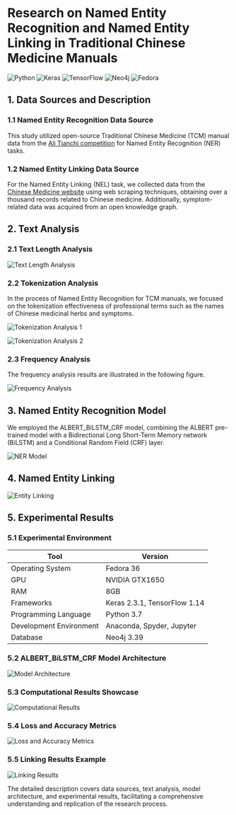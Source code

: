 #  Research on Named Entity Recognition and Named Entity Linking in Traditional Chinese Medicine Manuals

![Python](https://img.shields.io/badge/language-Python%203.7-blue.svg)
![Keras](https://img.shields.io/badge/framework-Keras%202.3.1-green.svg)
![TensorFlow](https://img.shields.io/badge/framework-TensorFlow%201.14-blue.svg)
![Neo4j](https://img.shields.io/badge/database-Neo4j%203.39-green.svg)
![Fedora](https://img.shields.io/badge/OS-Fedora%2036-blue.svg)


## 1. Data Sources and Description

### 1.1 Named Entity Recognition Data Source

This study utilized open-source Traditional Chinese Medicine (TCM) manual data from the [Ali Tianchi competition](https://tianchi.aliyun.com/competition/entrance/531824/introduction) for Named Entity Recognition (NER) tasks.

### 1.2 Named Entity Linking Data Source

For the Named Entity Linking (NEL) task, we collected data from the [Chinese Medicine website](https://tianchi.aliyun.com/competition/entrance/531824/introduction) using web scraping techniques, obtaining over a thousand records related to Chinese medicine. Additionally, symptom-related data was acquired from an open knowledge graph.

## 2. Text Analysis

### 2.1 Text Length Analysis

![Text Length Analysis](https://img2.imgtp.com/2024/02/04/jTpMm1Nr.png)

### 2.2 Tokenization Analysis

In the process of Named Entity Recognition for TCM manuals, we focused on the tokenization effectiveness of professional terms such as the names of Chinese medicinal herbs and symptoms.

![Tokenization Analysis 1](https://img2.imgtp.com/2024/02/04/U59rrgGj.png)

![Tokenization Analysis 2](https://img2.imgtp.com/2024/02/04/5sew9oNm.png)

### 2.3 Frequency Analysis

The frequency analysis results are illustrated in the following figure.

![Frequency Analysis](https://img2.imgtp.com/2024/02/04/ymy5gOsi.png)

## 3. Named Entity Recognition Model

We employed the ALBERT_BiLSTM_CRF model, combining the ALBERT pre-trained model with a Bidirectional Long Short-Term Memory network (BiLSTM) and a Conditional Random Field (CRF) layer.

![NER Model](https://img2.imgtp.com/2024/02/04/UPtXLDrM.png)

## 4. Named Entity Linking

![Entity Linking](https://img2.imgtp.com/2024/02/04/0FE5fmFd.png)

## 5. Experimental Results

### 5.1 Experimental Environment

| Tool                    | Version                      |
| ----------------------- | ---------------------------- |
| Operating System        | Fedora 36                    |
| GPU                     | NVIDIA GTX1650               |
| RAM                     | 8GB                          |
| Frameworks              | Keras 2.3.1, TensorFlow 1.14 |
| Programming Language    | Python 3.7                   |
| Development Environment | Anaconda, Spyder, Jupyter    |
| Database                | Neo4j 3.39                   |

### 5.2 ALBERT_BiLSTM_CRF Model Architecture

![Model Architecture](https://img2.imgtp.com/2024/02/04/Hycr4apB.png)

### 5.3 Computational Results Showcase

![Computational Results](https://img2.imgtp.com/2024/02/04/6TxayCBW.png)

### 5.4 Loss and Accuracy Metrics

![Loss and Accuracy Metrics](https://img2.imgtp.com/2024/02/04/FGfyMGVN.png)

### 5.5 Linking Results Example

![Linking Results](https://img2.imgtp.com/2024/02/04/ool6hr7I.png)

The detailed description covers data sources, text analysis, model architecture, and experimental results, facilitating a comprehensive understanding and replication of the research process.
